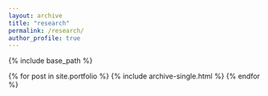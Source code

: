 ```yaml
---
layout: archive
title: "research"
permalink: /research/
author_profile: true
---
```


{% include base_path %}


{% for post in site.portfolio %}
  {% include archive-single.html %}
{% endfor %}